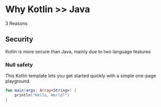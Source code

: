 # Why Kotlin >> Java

3 Reasons

## Security

Kotlin is more secure than Java, mainly due to two language features

### Null safety

This Kotlin template lets you get started quickly with a simple one-page playground.

```kotlin runnable
fun main(args: Array<String>) {
    println("Hello, World!")
}
```
